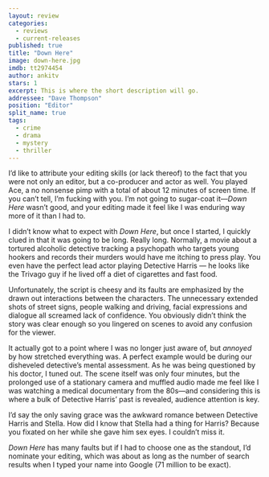 ```yaml
---
layout: review
categories: 
  - reviews
  - current-releases
published: true
title: "Down Here"
image: down-here.jpg
imdb: tt2974454
author: ankitv
stars: 1
excerpt: This is where the short description will go.
addressee: "Dave Thompson"
position: "Editor"
split_name: true
tags: 
  - crime
  - drama
  - mystery
  - thriller
---
```

I’d like to attribute your editing skills (or lack thereof) to the fact that you were not only an editor, but a co-producer and actor as well. You played Ace, a no nonsense pimp with a total of about 12 minutes of screen time. If you can’t tell, I’m fucking with you. I’m not going to sugar-coat it—_Down Here_ wasn’t good, and your editing made it feel like I was enduring way more of it than I had to.

I didn’t know what to expect with _Down Here_, but once I started, I quickly clued in that it was going to be long. Really long. Normally, a movie about a tortured alcoholic detective tracking a psychopath who targets young hookers and records their murders would have me itching to press play. You even have the perfect lead actor playing Detective Harris — he looks like the Trivago guy if he lived off a diet of cigarettes and fast food.

Unfortunately, the script is cheesy and its faults are emphasized by the drawn out interactions between the characters. The unnecessary extended shots of street signs, people walking and driving, facial expressions and dialogue all screamed lack of confidence. You obviously didn’t think the story was clear enough so you lingered on scenes to avoid any confusion for the viewer.

It actually got to a point where I was no longer just aware of, but _annoyed_ by how stretched everything was. A perfect example would be during our disheveled detective’s mental assessment. As he was being questioned by his doctor, I tuned out. The scene itself was only four minutes, but the prolonged use of a stationary camera and muffled audio made me feel like I was watching a medical documentary from the 80s—and considering this is where a bulk of Detective Harris’ past is revealed, audience attention is key.

I’d say the only saving grace was the awkward romance between Detective Harris and Stella. How did I know that Stella had a thing for Harris? Because you fixated on her while she gave him sex eyes. I couldn’t miss it.

_Down Here_ has many faults but if I had to choose one as the standout, I’d nominate your editing, which was about as long as the number of search results when I typed your name into Google (71 million to be exact).
